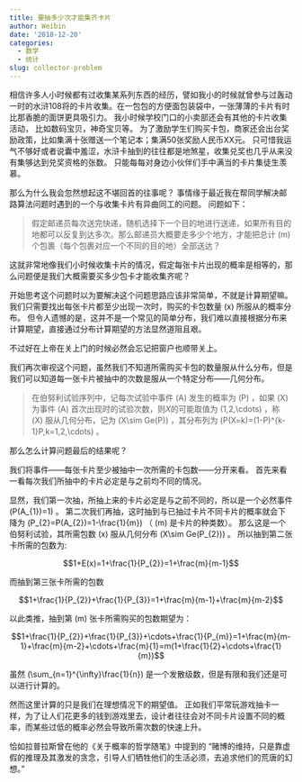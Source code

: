 ```yaml
---
title: 要抽多少次才能集齐卡片
author: Weibin
date: '2018-12-20'
categories:
  - 数学
  - 统计
slug: collector-problem
---
```


相信许多人小时候都有过收集某系列东西的经历，譬如我小的时候就曾参与过轰动一时的水浒108将的卡片收集。在一包包的方便面包装袋中，一张薄薄的卡片有时比那香脆的面饼更具吸引力。
我小时候学校门口的小卖部还会有其他的卡片收集活动，
比如数码宝贝，神奇宝贝等。
为了激励学生们购买卡包，商家还会出台奖励政策，比如集满十张赠送一个笔记本；集满50张奖励人民币XX元。
只可惜我运气不够好或者说囊中羞涩，水浒卡抽到的往往都是地煞星，收集兑奖也几乎从来没有集够达到兑奖资格的张数。
只能每每对身边小伙伴们手中满当的卡片集徒生羡慕。

那么为什么我会忽然想起这不堪回首的往事呢？
事情缘于最近我在帮同学解决邮路算法问题时遇到的一个与收集卡片有异曲同工的问题。
问题如下：

>假定邮递员每次送完快递，随机选择下一个目的地进行送递，如果所有目的地都可以反复到达多次。那么邮递员大概要走多少个地方，才能把总计 \(m\) 个包裹（每个包裹对应一个不同的目的地）全部送达？

这就非常地像我们小时候收集卡片的情况，假定每张卡片出现的概率是相等的，那么问题便是我们大概需要买多少包卡才能收集齐呢？

开始思考这个问题时以为要解决这个问题思路应该非常简单，不就是计算期望嘛。
我们只需要找出每张卡片都至少出现一次时，购买的卡包数量 \(x\) 所服从的概率分布。
但令人遗憾的是，这并不是一个常见的简单分布，我们难以直接根据分布来计算期望，直接通过分布计算期望的方法显然道阻且艰。

不过好在上帝在关上门的时候必然会忘记把窗户也顺带关上。

我们再次审视这个问题，虽然我们不知道所需购买卡包的数量服从什么分布，但是我们可以知道每一张卡片被抽中的次数是服从一个特定分布——几何分布。

>在伯努利试验序列中，记每次试验中事件 \(A\) 发生的概率为 \(P\) ，如果 \(X\) 为事件 \(A\) 首次出现时的试验次数，则$X$的可能取值为 \(1,2,\cdots\) ，称 \(X\) 服从几何分布，记为 \(X\sim Ge(P)\) ，其分布列为 \(P(X=k)=(1-P)^{k-1}P,k=1,2,\cdots\) 。 

那么怎么计算问题最后的结果呢？

我们将事件——每张卡片至少被抽中一次所需的卡包数——分开来看。
首先来看一看每次我们所抽中的卡片必定是与之前均不同的情况。

显然，我们第一次抽，所抽上来的卡片必定是与之前不同的，所以是一个必然事件 \(P(A_{1})=1\) 。
第二次我们再抽，这时抽到与已抽过卡片不同卡片的概率就会下降为 
\(P_{2}=P(A_{2})=1-\frac{1}{m}\) （ \(m\) 是卡片的种类数）。
那么这是一个伯努利试验，其所需包数 \(x\) 服从几何分布 \(X\sim Ge(P_{2})\) 。
所以抽到第二张卡所需的包数为:

$$1+E(x)=1+\frac{1}{P_{2}}=1+\frac{m}{m-1}$$

而抽到第三张卡所需的包数

$$1+\frac{1}{P_{2}}+\frac{1}{P_{3}}=1+\frac{m}{m-1}+\frac{m}{m-2}$$

以此类推，抽到第 \(m\) 张卡所需购买的包数期望为： 

$$1+\frac{1}{P_{2}}+\frac{1}{P_{3}}+\cdots+\frac{1}{P_{m}}=1+\frac{m}{m-1}+\frac{m}{m-2}+\cdots+\frac{m}{1}=m(1+\frac{1}{2}+\cdots+\frac{1}{m})$$ 

虽然 \(\sum_{n=1}^{\infty}\frac{1}{n}\) 是一个发散级数，但是有限和我们还是可以进行计算的。

然而这里计算的只是我们在理想情况下的期望值。
正如我们平常玩游戏抽卡一样，为了让人们花更多的钱到游戏里去，设计者往往会对不同卡片设置不同的概率，而某些过低的概率必然会导致所需次数的快速上升。

恰如拉普拉斯曾在他的《关于概率的哲学随笔》中提到的
“赌博的维持，只是靠虚假的推理及其激发的贪念，引导人们牺牲他们的生活必须，去追求他们的荒唐的幻想。”
